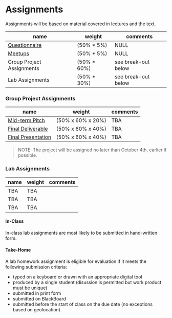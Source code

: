 # Assignments

Assignments will be based on material covered in lectures and the text.

name | weight | comments
--- | --- | ---
[Questionnaire](assignments/0-questionnaire.md) | (50% * 5%) | NULL
[Meetups](assignments/1-meetups.md) | (50% * 5%) | NULL
Group Project Assignments | (50% * 60%) | see break-out below
Lab Assignments | (50% * 30%) | see break-out below

### Group Project Assignments

name | weight | comments
--- | --- | ---
[Mid-term Pitch](assignments/group-project/1-midterm-pitch.md) | (50% x 60% x 20%) | TBA
[Final Deliverable](assignments/group-project/2-final-deliverable.md) | (50% x 60% x 40%) | TBA
[Final Presentation](assignments/group-project/3-final-presentation.md) | (50% x 60% x 40%) | TBA

> NOTE: The project will be assigned no later than October 4th, earlier if possible.

### Lab Assignments

name | weight | comments
--- | --- | ---
TBA | TBA |
TBA | TBA |
TBA | TBA |

#### In-Class

In-class lab assignments are most likely to be submitted in hand-written form.

#### Take-Home

A lab homework assignment is eligible for evaluation if it meets the following submission criteria:

 + typed on a keyboard or drawn with an appropriate digital tool
 + produced by a single student (disussion is permitted but work product must be unique)
 + submitted in print form
 + submitted on BlackBoard
 + submitted before the start of class on the due date (no exceptions based on geolocation)
